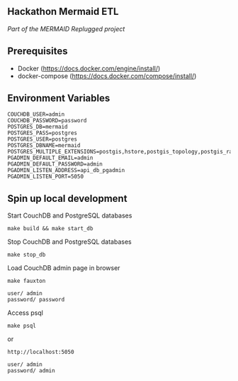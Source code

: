 Hackathon Mermaid ETL
---------------------


_Part of the MERMAID Replugged project_


## Prerequisites

- Docker (https://docs.docker.com/engine/install/)
- docker-compose (https://docs.docker.com/compose/install/)



## Environment Variables

```
COUCHDB_USER=admin
COUCHDB_PASSWORD=password
POSTGRES_DB=mermaid
POSTGRES_PASS=postgres
POSTGRES_USER=postgres
POSTGRES_DBNAME=mermaid
POSTGRES_MULTIPLE_EXTENSIONS=postgis,hstore,postgis_topology,postgis_raster,pgrouting
PGADMIN_DEFAULT_EMAIL=admin
PGADMIN_DEFAULT_PASSWORD=admin
PGADMIN_LISTEN_ADDRESS=api_db_pgadmin
PGADMIN_LISTEN_PORT=5050
```

## Spin up local development


Start CouchDB and PostgreSQL databases

`make build && make start_db`

Stop CouchDB and PostgreSQL databases

`make stop_db`

Load CouchDB admin page in browser

```
make fauxton

user/ admin
password/ password

```

Access psql

```
make psql

```
or 
```
http://localhost:5050

user/ admin
password/ admin
```



